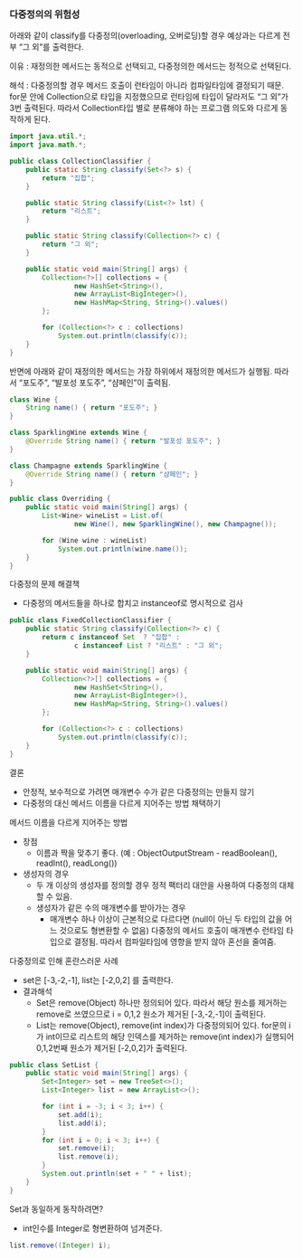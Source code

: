 ### 다중정의의 위험성

아래와 같이 classify를 다중정의(overloading, 오버로딩)할 경우 예상과는 다르게 전부 “그 외”를 출력한다.

이유 : 재정의한 메서드는 동적으로 선택되고, 다중정의한 메서드는 정적으로 선택된다.

해석 : 다중정의할 경우 메서드 호출이 런타임이 아니라 컴파일타임에 결정되기 때문. for문 안에 Collection으로 타입을 지정했으므로 런타임에 타입이 달라저도 “그 외”가 3번 출력된다. 따라서 Collection타입 별로 분류해야 하는 프로그램 의도와 다르게 동작하게 된다.

```java
import java.util.*;
import java.math.*;

public class CollectionClassifier {
    public static String classify(Set<?> s) {
        return "집합";
    }

    public static String classify(List<?> lst) {
        return "리스트";
    }

    public static String classify(Collection<?> c) {
        return "그 외";
    }

    public static void main(String[] args) {
        Collection<?>[] collections = {
                new HashSet<String>(),
                new ArrayList<BigInteger>(),
                new HashMap<String, String>().values()
        };

        for (Collection<?> c : collections)
            System.out.println(classify(c));
    }
}
```

반면에 아래와 같이 재정의한 메서드는 가장 하위에서 재정의한 메서드가 실행됨. 따라서 “포도주”, “발포성 포도주”, “샴페인”이 출력됨.

```java
class Wine {
    String name() { return "포도주"; }
}

class SparklingWine extends Wine {
    @Override String name() { return "발포성 포도주"; }
}

class Champagne extends SparklingWine {
    @Override String name() { return "샴페인"; }
}

public class Overriding {
    public static void main(String[] args) {
        List<Wine> wineList = List.of(
                new Wine(), new SparklingWine(), new Champagne());

        for (Wine wine : wineList)
            System.out.println(wine.name());
    }
}
```

다중정의 문제 해결책

- 다중정의 메서드들을 하나로 합치고 instanceof로 명시적으로 검사

```java
public class FixedCollectionClassifier {
    public static String classify(Collection<?> c) {
        return c instanceof Set  ? "집합" :
                c instanceof List ? "리스트" : "그 외";
    }

    public static void main(String[] args) {
        Collection<?>[] collections = {
                new HashSet<String>(),
                new ArrayList<BigInteger>(),
                new HashMap<String, String>().values()
        };

        for (Collection<?> c : collections)
            System.out.println(classify(c));
    }
}
```

결론

- 안정적, 보수적으로 가려면 매개변수 수가 같은 다중정의는 만들지 않기
- 다중정의 대신 메서드 이름을 다르게 지어주는 방법 채택하기

메서드 이름을 다르게 지어주는 방법

- 장점
    - 이름과 짝을 맞추기 좋다. (예 : ObjectOutputStream - readBoolean(), readInt(), readLong())
- 생성자의 경우
    - 두 개 이상의 생성자를 정의할 경우 정적 팩터리 대안을 사용하여 다중정의 대체할 수 있음.
    - 생성자가 같은 수의 매개변수를 받아가는 경우
        - 매개변수 하나 이상이 근본적으로 다르다면 (null이 아닌 두 타입의 값을 어느 것으로도 형변환할 수 없음) 다중정의 메서드 호출이 매개변수 런타임 타입으로 결정됨. 따라서 컴파일타임에 영향을 받지 않아 혼선을 줄여줌.

다중정의로 인해 혼란스러운 사례

- set은 [-3,-2,-1], list는 [-2,0,2] 를 출력한다.
- 결과해석
    - Set은 remove(Object) 하나만 정의되어 있다. 따라서 해당 원소를 제거하는 remove로 쓰였으므로 i = 0,1,2 원소가 제거된 [-3,-2,-1]이 출력된다.
    - List는 remove(Object), remove(int index)가 다중정의되어 있다. for문의 i가 int이므로 리스트의 해당 인덱스를 제거하는 remove(int index)가 실행되어 0,1,2번째 원소가 제거된 [-2,0,2]가 출력된다.

```java
public class SetList {
    public static void main(String[] args) {
        Set<Integer> set = new TreeSet<>();
        List<Integer> list = new ArrayList<>();

        for (int i = -3; i < 3; i++) {
            set.add(i);
            list.add(i);
        }
        for (int i = 0; i < 3; i++) {
            set.remove(i);
            list.remove(i);
        }
        System.out.println(set + " " + list);
    }
}
```

Set과 동일하게 동작하려면?

- int인수를 Integer로 형변환하여 넘겨준다.

```java
list.remove((Integer) i);
```
